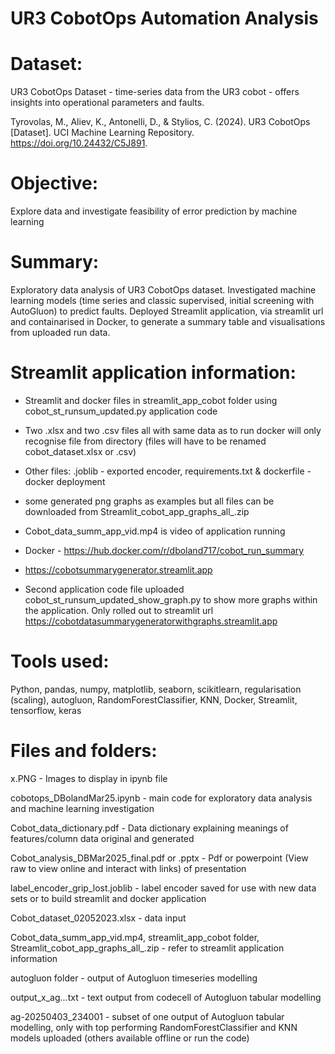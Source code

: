 # UR3 CobotOps Automation Analysis 

# Dataset: 
UR3 CobotOps Dataset - time-series data from the UR3 cobot - offers insights into operational parameters and faults. 

Tyrovolas, M., Aliev, K., Antonelli, D., & Stylios, C. (2024). UR3 CobotOps [Dataset]. UCI Machine Learning Repository. https://doi.org/10.24432/C5J891.

# Objective: 
Explore data and investigate feasibility of error prediction by machine learning

# Summary: 
Exploratory data analysis of UR3 CobotOps dataset. Investigated machine learning models (time series and classic supervised, initial screening with AutoGluon) to predict faults. Deployed Streamlit
application, via streamlit url and containarised in Docker, to generate a summary table and visualisations from uploaded run data.

# Streamlit application information: 
- Streamlit and docker files in streamlit_app_cobot folder using cobot_st_runsum_updated.py application code
- Two .xlsx and two .csv files all with same data as to run docker will only recognise file from directory (files will have to be renamed cobot_dataset.xlsx or .csv)
- Other files: .joblib - exported encoder, requirements.txt & dockerfile - docker deployment
- some generated png graphs as examples but all files can be downloaded from Streamlit_cobot_app_graphs_all_.zip
- Cobot_data_summ_app_vid.mp4 is video of application running 
- Docker - https://hub.docker.com/r/dboland717/cobot_run_summary
- https://cobotsummarygenerator.streamlit.app

- Second application code file uploaded cobot_st_runsum_updated_show_graph.py to show more graphs within the application. Only rolled out to streamlit url https://cobotdatasummarygeneratorwithgraphs.streamlit.app

# Tools used: 
Python, pandas, numpy, matplotlib, seaborn, scikitlearn, regularisation (scaling), autogluon, RandomForestClassifier, KNN, Docker, Streamlit, tensorflow, keras

# Files and folders:

x.PNG - Images to display in ipynb file

cobotops_DBolandMar25.ipynb - main code for exploratory data analysis and machine learning investigation

Cobot_data_dictionary.pdf - Data dictionary explaining meanings of features/column data original and generated

Cobot_analysis_DBMar2025_final.pdf or .pptx - Pdf or powerpoint (View raw to view online and interact with links) of presentation

label_encoder_grip_lost.joblib - label encoder saved for use with new data sets or to build streamlit and docker application

Cobot_dataset_02052023.xlsx - data input

Cobot_data_summ_app_vid.mp4, streamlit_app_cobot folder, Streamlit_cobot_app_graphs_all_.zip - refer to streamlit application information

autogluon folder - output of Autogluon timeseries modelling

output_x_ag...txt  - text output from codecell of Autogluon tabular modelling

ag-20250403_234001 - subset of one output of Autogluon tabular modelling, only with top performing RandomForestClassifier and KNN models uploaded (others available offline or run the code)
